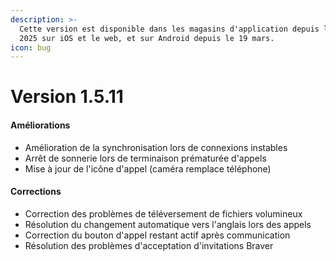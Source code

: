 ```yaml
---
description: >-
  Cette version est disponible dans les magasins d'application depuis le 18 mars
  2025 sur iOS et le web, et sur Android depuis le 19 mars.
icon: bug
---
```


# Version 1.5.11

#### **Améliorations**

* Amélioration de la synchronisation lors de connexions instables
* Arrêt de sonnerie lors de terminaison prématurée d'appels
* Mise à jour de l'icône d'appel (caméra remplace téléphone)

#### **Corrections**

* Correction des problèmes de téléversement de fichiers volumineux
* Résolution du changement automatique vers l'anglais lors des appels
* Correction du bouton d'appel restant actif après communication
* Résolution des problèmes d'acceptation d'invitations Braver

